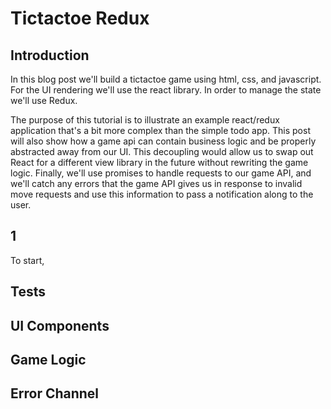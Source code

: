 # Tictactoe Redux

## Introduction

In this blog post we'll build a tictactoe game using html, css, and javascript. For the UI rendering we'll use the react library. In order to manage the state we'll use Redux.

The purpose of this tutorial is to illustrate an example react/redux application that's a bit more complex than the simple todo app. This post will also show how a game api can contain business logic and be properly abstracted away from our UI. This decoupling would allow us to swap out React for a different view library in the future without rewriting the game logic. Finally, we'll use promises to handle requests to our game API, and we'll catch any errors that the game API gives us in response to invalid move requests and use this information to pass a notification along to the user.

## 1

To start,



## Tests

## UI Components

## Game Logic

## Error Channel
